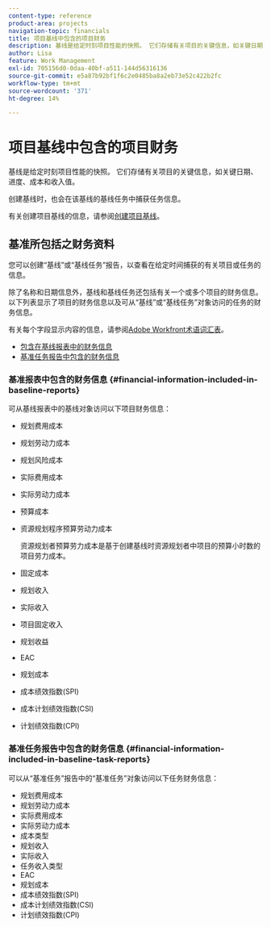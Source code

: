 ```yaml
---
content-type: reference
product-area: projects
navigation-topic: financials
title: 项目基线中包含的项目财务
description: 基线是给定时刻项目性能的快照。 它们存储有关项目的关键信息，如关键日期、进度、成本和收入值。
author: Lisa
feature: Work Management
exl-id: 705156d0-0daa-40bf-a511-144d56316136
source-git-commit: e5a87b92bf1f6c2e0485ba8a2eb73e52c422b2fc
workflow-type: tm+mt
source-wordcount: '371'
ht-degree: 14%

---
```


# 项目基线中包含的项目财务

基线是给定时刻项目性能的快照。 它们存储有关项目的关键信息，如关键日期、进度、成本和收入值。

创建基线时，也会在该基线的基线任务中捕获任务信息。

有关创建项目基线的信息，请参阅[创建项目基线](../../../manage-work/projects/create-projects/create-baselines.md)。

## 基准所包括之财务资料

您可以创建“基线”或“基线任务”报告，以查看在给定时间捕获的有关项目或任务的信息。

除了名称和日期信息外，基线和基线任务还包括有关一个或多个项目的财务信息。 以下列表显示了项目的财务信息以及可从“基线”或“基线任务”对象访问的任务的财务信息。

有关每个字段显示内容的信息，请参阅[Adobe Workfront术语词汇表](../../../workfront-basics/navigate-workfront/workfront-navigation/workfront-terminology-glossary.md)。

* [包含在基线报表中的财务信息](#financial-information-included-in-baseline-reports)
* [基准任务报告中包含的财务信息](#financial-information-included-in-baseline-task-reports)

### 基准报表中包含的财务信息 {#financial-information-included-in-baseline-reports}

可从基线报表中的基线对象访问以下项目财务信息：

* 规划费用成本
* 规划劳动力成本
* 规划风险成本
* 实际费用成本
* 实际劳动力成本
* 预算成本
* 资源规划程序预算劳动力成本

  资源规划者预算劳力成本是基于创建基线时资源规划者中项目的预算小时数的项目劳力成本。

* 固定成本
* 规划收入
* 实际收入
* 项目固定收入
* 规划收益
* EAC
* 规划成本
* 成本绩效指数(SPI)
* 成本计划绩效指数(CSI)
* 计划绩效指数(CPI)

### 基准任务报告中包含的财务信息 {#financial-information-included-in-baseline-task-reports}

可以从“基准任务”报告中的“基准任务”对象访问以下任务财务信息：

* 规划费用成本
* 规划劳动力成本
* 实际费用成本
* 实际劳动力成本
* 成本类型
* 规划收入
* 实际收入
* 任务收入类型
* EAC
* 规划成本
* 成本绩效指数(SPI)
* 成本计划绩效指数(CSI)
* 计划绩效指数(CPI)
